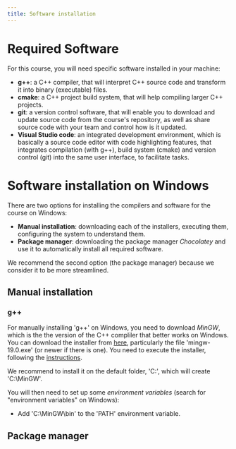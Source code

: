 ```yaml
---
title: Software installation
---
```

# Required Software

For this course, you will need specific software installed in your machine:

- **g++**: a C++ compiler, that will interpret C++ source code and transform it into binary (executable) files.
- **cmake**: a C++ project build system, that will help compiling larger C++ projects.
- **git**: a version control software, that will enable you to download and update source code from the course's repository, as well as share source code with your team and control how is it updated.
- **Visual Studio code**: an integrated development environment, which is basically a source code editor with code highlighting features, that integrates compilation (with g++), build system (cmake) and version control (git) into the same user interface, to facilitate tasks.


# Software installation on Windows

There are two options for installing the compilers and software for the course on Windows:
- **Manual installation**: downloading each of the installers, executing them, configuring the system to understand them.
- **Package manager**: downloading the package manager *Chocolatey* and use it to automatically install all required software.

We recommend the second option (the package manager) because we consider it to be more streamlined.

## Manual installation

### g++

For manually installing 'g++' on Windows, you need to download *MinGW*, which is the the version of the C++ compliler that better works on Windows. You can download the installer from [here](https://nuwen.net/mingw.html), particularly the file 'mingw-19.0.exe' (or newer if there is one). You need to execute the installer, following the [instructions](https://nuwen.net/mingw.html#install).

We recommend to install it on the default folder, 'C:\', which will create 'C:\MinGW'. 

You will then need to set up some *environment variables* (search for "environment variables" on Windows):
- Add 'C:\MinGW\bin' to the 'PATH' environment variable.


## Package manager